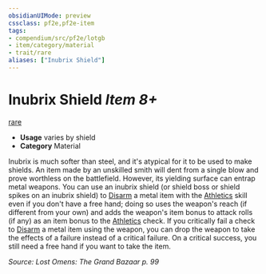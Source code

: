```yaml
---
obsidianUIMode: preview
cssclass: pf2e,pf2e-item
tags:
- compendium/src/pf2e/lotgb
- item/category/material
- trait/rare
aliases: ["Inubrix Shield"]
---
```

# Inubrix Shield *Item 8+*  
[rare](rules/traits/rare.md)  

- **Usage** varies by shield
- **Category** Material

Inubrix is much softer than steel, and it's atypical for it to be used to make shields. An item made by an unskilled smith will dent from a single blow and prove worthless on the battlefield. However, its yielding surface can entrap metal weapons. You can use an inubrix shield (or shield boss or shield spikes on an inubrix shield) to [Disarm](rules/actions/disarm.md) a metal item with the [Athletics](compendium/skills.md#Athletics) skill even if you don't have a free hand; doing so uses the weapon's reach (if different from your own) and adds the weapon's item bonus to attack rolls (if any) as an item bonus to the [Athletics](compendium/skills.md#Athletics) check. If you critically fail a check to [Disarm](rules/actions/disarm.md) a metal item using the weapon, you can drop the weapon to take the effects of a failure instead of a critical failure. On a critical success, you still need a free hand if you want to take the item.

*Source: Lost Omens: The Grand Bazaar p. 99*
